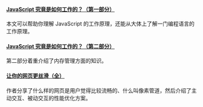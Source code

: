 
#### [JavaScript 究竟是如何工作的？（第一部分）](https://mp.weixin.qq.com/s/b5hov_EaznrtGHtwWQyb1A)
本文可以帮助你理解 JavaScript 的工作原理，还能从大体上了解一门编程语言的工作原理。

#### [JavaScript 究竟是如何工作的？（第二部分）](https://mp.weixin.qq.com/s/Yi0dVuM_LzrazjkuR6QbcQ)
第二部分着重介绍了内存管理方面的知识。

#### [让你的网页更丝滑（全）](https://mp.weixin.qq.com/s/wHb65dZxA8qEKhEF91Ko7g)
作者分享了什么样的网页是用户觉得比较流畅的、什么叫像素管道，然后介绍了主动交互、被动交互的性能优化方案。